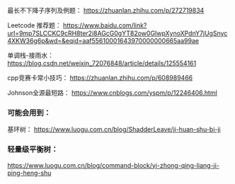 最长不下降子序列及例题：
https://zhuanlan.zhihu.com/p/272719834

Leetcode 推荐题：
https://www.baidu.com/link?url=9mp7SLCCKC9cRH8ter2i8AGcG0gYT82ow0GIwpXynoXPdnY7jUgSnyc4XKW36g6p&wd=&eqid=aaf55610001643970000000665aa99ae

单调栈-接雨水：
https://blog.csdn.net/weixin_72076848/article/details/125554161

cpp竞赛卡常小技巧：
https://zhuanlan.zhihu.com/p/608989466

Johnson全源最短路：
https://www.cnblogs.com/yspm/p/12246406.html

### 可能会用到：
基环树：
https://www.luogu.com.cn/blog/ShadderLeave/ji-huan-shu-bi-ji

### 轻量级平衡树：
https://www.luogu.com.cn/blog/command-block/yi-zhong-qing-liang-ji-ping-heng-shu
